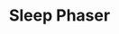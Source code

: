 ---
layout: default
title: Sleep Phaser
nav_order: 2
parent: /docs/connected_devices
has_children: true
---